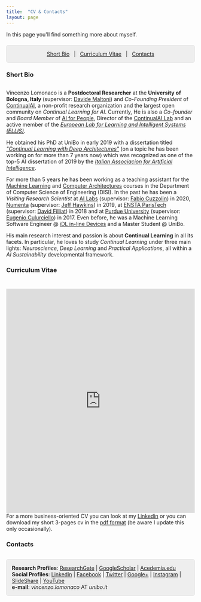 ```yaml
---
title:  "CV & Contacts"
layout: page
---
```


In this page you'll find something more about myself.

<p style="background: rgba(0,0,0,0.06) none repeat scroll 0% 0%; border: 1px solid rgb(222, 222, 222); padding: 1em; border-radius: 5px; text-align: center; margin-top:20px">
<a href="#bio">Short Bio</a> &nbsp; | &nbsp; <a href="#cv">Curriculum Vitae</a> &nbsp; | &nbsp; <a href="#contacts">Contacts</a> <br>
</p>

<a href="#bio"></a>
<h3 id="extended-bio" style="margin-bottom:30px">Short Bio</h3>

Vincenzo Lomonaco is a **Postdoctoral Researcher** at the **University of Bologna, Italy** (supervisor: [Davide Maltoni]()) and _Co-Founding President_ of <a href="https://www.continualai.org/">ContinualAI</a>, a non-profit research organization and the largest open community on _Continual Learning for AI_. 
Currently, He is also a _Co-founder_ and _Board Member_ of <a href="http://AIforPeople.org">AI for People</a>, Director of the <a href="https://www.continualai.org/lab">ContinualAI Lab</a> and an active member of the <a href=""><em>European Lab for Learning and Intelligent Systems (ELLIS)</em></a>. 

He obtained his PhD at UniBo in early 2019 with a dissertation titled <a href="http://amsdottorato.unibo.it/9073/"><em>"Continual Learning with Deep Architectures"</em></a> (on a topic he has been working on for more than 7 years now) which was recognized as one of the top-5 AI dissertation of 2019 by the <a href=""><em>Italian Associacion for Artificial Intelligence</em></a>.

For more than 5 years he has been working as a teaching assistant for the <a href="http://bias.csr.unibo.it/maltoni/ml/">Machine Learning</a> and <a href="http://bias.csr.unibo.it/maltoni/arc/">Computer Architectures</a> courses in the Department of Computer Science of Engineering (DISI). In the past he has been a _Visiting Research Scientist_ at [AI Labs]() (supervisor: [Fabio Cuzzolin]()) in 2020, [Numenta](https://numenta.com/) (supervisor: [Jeff Hawkins]()) in 2019, at [ENSTA ParisTech](https://www.ensta-paristech.fr/) (supervisor: [David Filliat]()) in 2018 and at [Purdue University](https://www.purdue.edu/) (supervisor: [Eugenio Culurciello]()) in 2017. Even before, he was a Machine Learning Software Engineer @ <a href="http://www.moistori.com/">iDL in-line Devices</a> and a Master Student @ UniBo.

His main research interest and passion is about **Continual Learning** in all its facets. In particular, he loves to study *Continual Learning* under three main lights: *Neuroscience*, *Deep Learning* and *Practical Applications*, all within a *AI Sustainability* developmental framework.

<a href="#cv"></a>
<h3 id="cv" style="margin-bottom: 40px;">Curriculum Vitae</h3>

<!--<img src="/{{ site.baseurl }}images/cv_infographics.png" alt="cv_infographics" style="width:100%;">-->

<!--<iframe src="https://www.dropbox.com/s/z9ypyxiwfozp9si/vincenzo_lomonaco_research_cv.pdf?raw=1" width="100%" height="600" allowfullscreen="allowfullscreen" frameborder="0"></iframe>-->

<iframe src="https://www.dropbox.com/s/z9ypyxiwfozp9si/vincenzo_lomonaco_research_cv.pdf?raw=1" width="100%" height="600" allowfullscreen="allowfullscreen" frameborder="0"></iframe>

<br>
For a more business-oriented CV you can look at my <a href="https://it.linkedin.com/in/vincenzolomonaco">Linkedin</a> or you can download my short 3-pages cv in the <a href="https://www.dropbox.com/s/33drcbb1j07jqoc/vincenzo_lomonaco_cv.pdf?raw=1"  target="_blank"> pdf format</a> (be aware I update this only occasionally).

<a href="#contacts"></a>
<h3 style="margin-bottom:30px;" id="contacts">Contacts</h3>

<p style="background: rgba(0,0,0,0.06) none repeat scroll 0% 0%; border: 1px solid rgb(222, 222, 222); padding: 1em; border-radius: 5px;"><strong>Research Profiles</strong>: <a href="https://www.researchgate.net/profile/Vincenzo_Lomonaco">ResearchGate</a> | <a href="http://scholar.google.it/citations?user=rQLINtQAAAAJ&amp;hl=it">GoogleScholar</a> | <a href="https://unibo.academia.edu/VLomonaco">Acedemia.edu</a><br>
<strong>Social Profiles</strong>: <a href="https://it.linkedin.com/in/vincenzolomonaco">Linkedin</a> | <a href="https://www.facebook.com/vincenzo.lomonaco.91">Facebook</a> | <a href="https://twitter.com/v_lomonaco">Twitter</a> | <a href="http://google.com/+VincenzoLomonaco">Google+</a> | <a href="https://instagram.com/vincenzo_lomonaco/">Instagram</a> | <a href="http://www.slideshare.net/VincenzoLomonaco">SlideShare</a> | <a href="https://www.youtube.com/channel/UCBB2CDgfEl1rfSuUUSJ1s4w?view_as=subscriber">YouTube</a><br>
<strong>e-mail</strong>: <em>vincenzo.lomonaco</em> AT <em>unibo.it</em></p>

